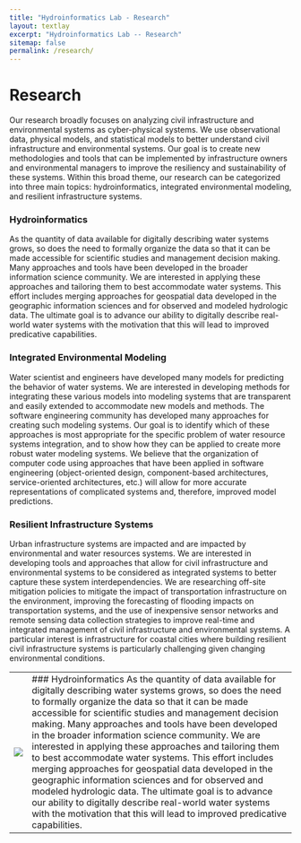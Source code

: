 ```yaml
---
title: "Hydroinformatics Lab - Research"
layout: textlay
excerpt: "Hydroinformatics Lab -- Research"
sitemap: false
permalink: /research/
---
```


# Research

Our research broadly focuses on analyzing civil infrastructure and environmental systems as cyber-physical systems. We use observational data, physical models, and statistical models to better understand civil infrastructure and environmental systems. Our goal is to create new methodologies and tools that can be implemented by infrastructure owners and environmental managers to improve the resiliency and sustainability of these systems. Within this broad theme, our research can be categorized into three main topics: hydroinformatics, integrated environmental modeling, and resilient infrastructure systems.
 
 
<table align="center" style="width:100%">
    <tr>
        <td><img src="{{ site.url }}{{ site.vaseurl}}/images/dummy.png"></td>
        <td> ### Hydroinformatics
            As the quantity of data available for digitally describing water systems grows, so does the need to formally organize the data so that it can be made accessible for scientific studies and management decision making. Many approaches and tools have been developed in the broader information science community. We are interested in applying these approaches and tailoring them to best accommodate water systems. This effort includes merging approaches for geospatial data developed in the geographic information sciences and for observed and modeled hydrologic data. The ultimate goal is to advance our ability to digitally describe real-world water systems with the motivation that this will lead to improved predicative capabilities.</td>
    </tr>
    
 
### Hydroinformatics

As the quantity of data available for digitally describing water systems grows, so does the need to formally organize the data so that it can be made accessible for scientific studies and management decision making. Many approaches and tools have been developed in the broader information science community. We are interested in applying these approaches and tailoring them to best accommodate water systems. This effort includes merging approaches for geospatial data developed in the geographic information sciences and for observed and modeled hydrologic data. The ultimate goal is to advance our ability to digitally describe real-world water systems with the motivation that this will lead to improved predicative capabilities.

### Integrated Environmental Modeling

Water scientist and engineers have developed many models for predicting the behavior of water systems. We are interested in developing methods for integrating these various models into modeling systems that are transparent and easily extended to accommodate new models and methods. The software engineering community has developed many approaches for creating such modeling systems. Our goal is to identify which of these approaches is most appropriate for the specific problem of water resource systems integration, and to show how they can be applied to create more robust water modeling systems. We believe that the organization of computer code using approaches that have been applied in software engineering (object-oriented design, component-based architectures, service-oriented architectures, etc.) will allow for more accurate representations of complicated systems and, therefore, improved model predictions.

### Resilient Infrastructure Systems

Urban infrastructure systems are impacted and are impacted by environmental and water resources systems.  We are interested in developing tools and approaches that allow for civil infrastructure and environmental systems to be considered as integrated systems to better capture these system interdependencies.  We are researching off-site mitigation policies to mitigate the impact of transportation infrastructure on the environment, improving the forecasting of flooding impacts on transportation systems, and the use of inexpensive sensor networks and remote sensing data collection strategies to improve real-time and integrated management of civil infrastructure and environmental systems. A particular interest is infrastructure for coastal cities where building resilient civil infrastructure systems is particularly challenging given changing environmental conditions.